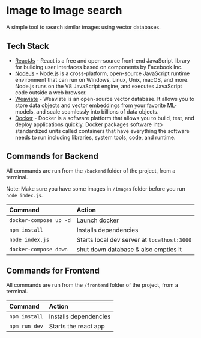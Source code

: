 # Image to Image search
A simple tool to search similar images using vector databases.
## Tech Stack
- [ReactJs](https://react.dev/) - React is a free and open-source front-end JavaScript library for building user interfaces based on components by Facebook Inc.
- [NodeJs](https://nodejs.org/docs/latest/api/) - Node.js is a cross-platform, open-source JavaScript runtime environment that can run on Windows, Linux, Unix, macOS, and more. Node.js runs on the V8 JavaScript engine, and executes JavaScript code outside a web browser.
- [Weaviate](https://weaviate.io/) - Weaviate is an open-source vector database.
It allows you to store data objects and vector embeddings from your favorite ML-models,
and scale seamlessly into billions of data objects.
- [Docker](https://www.docker.com/) - Docker is a software platform that allows you to build, test, and deploy applications quickly. Docker packages software into standardized units called containers that have everything the software needs to run including libraries, system tools, code, and runtime.

## Commands for Backend

All commands are run from the `/backend` folder of the project, from a terminal.

Note: Make sure you have some images in `/images` folder before you run `node index.js`.

| Command                | Action                                           |
| :--------------------- | :----------------------------------------------- |
| `docker-compose up -d` | Launch docker                                    |
| `npm install`          | Installs dependencies                            | 
| `node index.js`          | Starts local dev server at `localhost:3000`    |
| `docker-compose down`          | shut down database & also empties it     |

## Commands for Frontend
All commands are run from the `/frontend` folder of the project, from a terminal.


| Command                | Action                                           |
| :--------------------- | :----------------------------------------------- |
| `npm install`          | Installs dependencies                            |
| `npm run dev`          | Starts the react app      |
